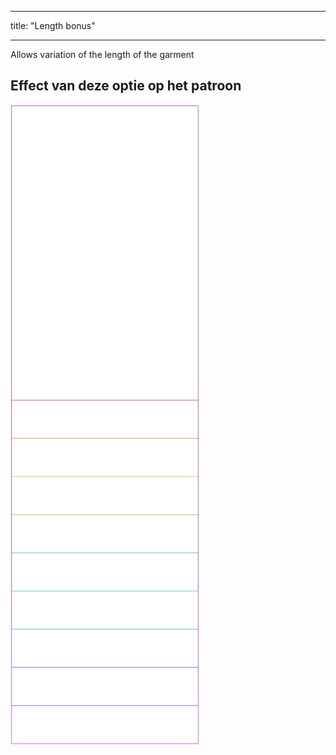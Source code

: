 - - -
title: "Length bonus"
- - -

Allows variation of the length of the garment

## Effect van deze optie op het patroon

![Deze afbeelding toont het effect van deze optie door meerdere varianten die een andere waarde hebben voor deze optie te vervangen](tiberius_lengthbonus_sample.svg "Effect of this option on the pattern")
